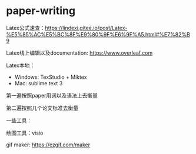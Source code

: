# paper-writing

Latex公式速查：https://lindexi.gitee.io/post/Latex-%E5%85%AC%E5%BC%8F%E9%80%9F%E6%9F%A5.html#%E7%82%B9

Latex线上编辑以及documentation: https://www.overleaf.com

Latex本地：
  - Windows: TexStudio + Miktex
  - Mac: sublime text 3
  
第一遍按照paper用词以及语法上去衡量

第二遍按照几个论文标准去衡量

一些工具：

绘图工具：visio

gif maker: https://ezgif.com/maker
